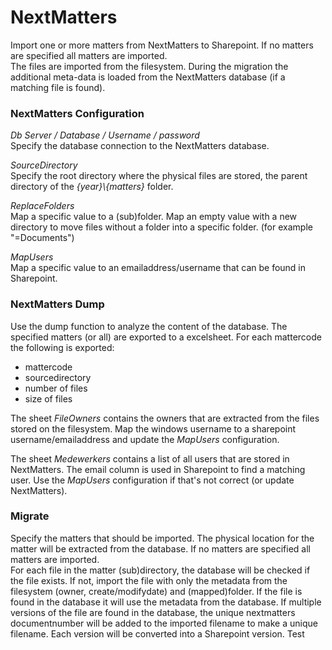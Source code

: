 # NextMatters

Import one or more matters from NextMatters to Sharepoint. If no matters are specified all matters are imported.\
The files are imported from the filesystem. During the migration the additional meta-data is loaded from the NextMatters database (if a matching file is found).

### NextMatters Configuration

*Db Server / Database / Username / password*\
Specify the database connection to the NextMatters database.

*SourceDirectory*\
Specify the root directory where the physical files are stored, the parent directory of the *{year}\\{matters}* folder.

*ReplaceFolders*\
Map a specific value to a (sub)folder. Map an empty value with a new directory to move files without a folder into a specific folder. (for example "=Documents")

*MapUsers*\
Map a specific value to an emailaddress/username that can be found in Sharepoint.

### NextMatters Dump

Use the dump function to analyze the content of the database. The specified matters (or all) are exported to a excelsheet. For each mattercode the following is exported:

- mattercode
- sourcedirectory
- number of files
- size of files

The sheet *FileOwners* contains the owners that are extracted from the files stored on the filesystem. Map the windows username to a sharepoint username/emailaddress and update the *MapUsers* configuration.

The sheet *Medewerkers*  contains a list of all users that are stored in NextMatters. The email column is used in Sharepoint to find a matching user. Use the *MapUsers* configuration if that's not correct (or update NextMatters).

### Migrate

Specify the matters that should be imported. The physical location for the matter will be extracted from the database. If no matters are specified all matters are imported.\
For each file in the matter (sub)directory, the database will be checked if the file exists. If not, import the file with only the metadata from the filesystem (owner, create/modifydate) and (mapped)folder. If the file is found in the database it will use the metadata from the database. If multiple versions of the file are found in the database, the unique nextmatters documentnumber will be added to the imported filename to make a unique filename. Each version will be converted into a Sharepoint version. Test
